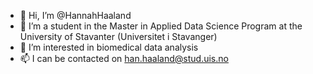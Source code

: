 - 👋 Hi, I’m @HannahHaaland
- 🌱 I’m a student in the Master in Applied Data Science Program at the University of Stavanter (Universitet i Stavanger)
- 👀 I’m interested in biomedical data analysis
- 📫 I can be contacted on han.haaland@stud.uis.no

<!---
HannahHaaland/HannahHaaland is a ✨ special ✨ repository because its `README.md` (this file) appears on your GitHub profile.
You can click the Preview link to take a look at your changes.
--->
